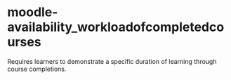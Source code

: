 # moodle-availability_workloadofcompletedcourses
Requires learners to demonstrate a specific duration of learning through course completions.
